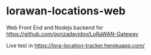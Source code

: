 # lorawan-locations-web
Web Front End and Nodejs backend for https://github.com/gonzadavidov/LoRaWAN-Gateway

Live test in https://lora-location-tracker.herokuapp.com/
